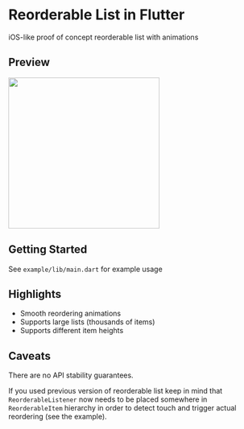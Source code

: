 # Reorderable List in Flutter

iOS-like proof of concept reorderable list with animations

## Preview

<img src="https://i.imgur.com/nuHCTdP.gif" width="300">

## Getting Started

See `example/lib/main.dart` for example usage

## Highlights

* Smooth reordering animations
* Supports large lists (thousands of items)
* Supports different item heights

## Caveats

There are no API stability guarantees. 

If you used previous version of reorderable list keep in mind that `ReorderableListener` now needs to be placed somewhere in `ReorderableItem` hierarchy in order to detect touch and trigger actual reordering (see the example).
